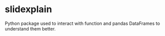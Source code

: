 # slidexplain
Python package used to interact with function and pandas DataFrames to understand them better.
